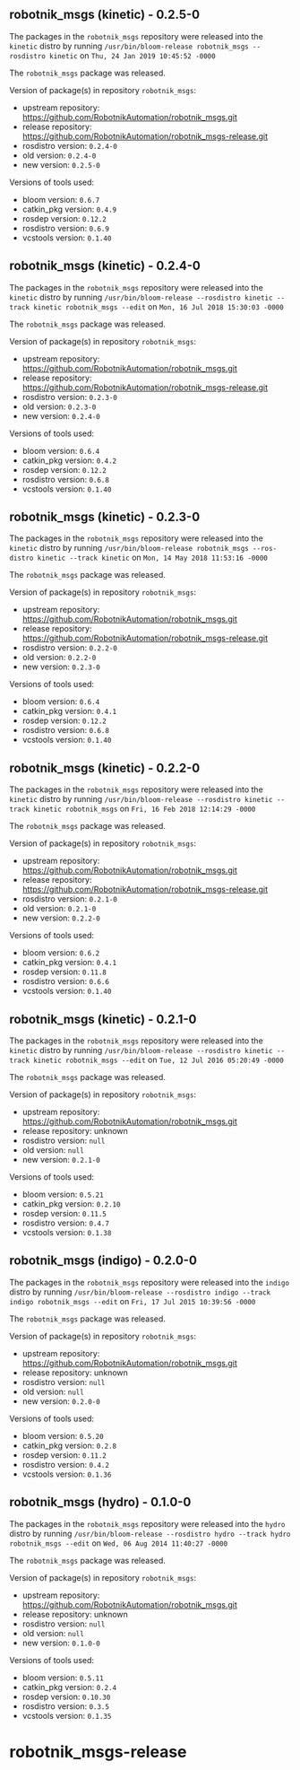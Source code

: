 ## robotnik_msgs (kinetic) - 0.2.5-0

The packages in the `robotnik_msgs` repository were released into the `kinetic` distro by running `/usr/bin/bloom-release robotnik_msgs --rosdistro kinetic` on `Thu, 24 Jan 2019 10:45:52 -0000`

The `robotnik_msgs` package was released.

Version of package(s) in repository `robotnik_msgs`:

- upstream repository: https://github.com/RobotnikAutomation/robotnik_msgs.git
- release repository: https://github.com/RobotnikAutomation/robotnik_msgs-release.git
- rosdistro version: `0.2.4-0`
- old version: `0.2.4-0`
- new version: `0.2.5-0`

Versions of tools used:

- bloom version: `0.6.7`
- catkin_pkg version: `0.4.9`
- rosdep version: `0.12.2`
- rosdistro version: `0.6.9`
- vcstools version: `0.1.40`


## robotnik_msgs (kinetic) - 0.2.4-0

The packages in the `robotnik_msgs` repository were released into the `kinetic` distro by running `/usr/bin/bloom-release --rosdistro kinetic --track kinetic robotnik_msgs --edit` on `Mon, 16 Jul 2018 15:30:03 -0000`

The `robotnik_msgs` package was released.

Version of package(s) in repository `robotnik_msgs`:

- upstream repository: https://github.com/RobotnikAutomation/robotnik_msgs.git
- release repository: https://github.com/RobotnikAutomation/robotnik_msgs-release.git
- rosdistro version: `0.2.3-0`
- old version: `0.2.3-0`
- new version: `0.2.4-0`

Versions of tools used:

- bloom version: `0.6.4`
- catkin_pkg version: `0.4.2`
- rosdep version: `0.12.2`
- rosdistro version: `0.6.8`
- vcstools version: `0.1.40`


## robotnik_msgs (kinetic) - 0.2.3-0

The packages in the `robotnik_msgs` repository were released into the `kinetic` distro by running `/usr/bin/bloom-release robotnik_msgs --ros-distro kinetic --track kinetic` on `Mon, 14 May 2018 11:53:16 -0000`

The `robotnik_msgs` package was released.

Version of package(s) in repository `robotnik_msgs`:

- upstream repository: https://github.com/RobotnikAutomation/robotnik_msgs.git
- release repository: https://github.com/RobotnikAutomation/robotnik_msgs-release.git
- rosdistro version: `0.2.2-0`
- old version: `0.2.2-0`
- new version: `0.2.3-0`

Versions of tools used:

- bloom version: `0.6.4`
- catkin_pkg version: `0.4.1`
- rosdep version: `0.12.2`
- rosdistro version: `0.6.8`
- vcstools version: `0.1.40`


## robotnik_msgs (kinetic) - 0.2.2-0

The packages in the `robotnik_msgs` repository were released into the `kinetic` distro by running `/usr/bin/bloom-release --rosdistro kinetic --track kinetic robotnik_msgs` on `Fri, 16 Feb 2018 12:14:29 -0000`

The `robotnik_msgs` package was released.

Version of package(s) in repository `robotnik_msgs`:

- upstream repository: https://github.com/RobotnikAutomation/robotnik_msgs.git
- release repository: https://github.com/RobotnikAutomation/robotnik_msgs-release.git
- rosdistro version: `0.2.1-0`
- old version: `0.2.1-0`
- new version: `0.2.2-0`

Versions of tools used:

- bloom version: `0.6.2`
- catkin_pkg version: `0.4.1`
- rosdep version: `0.11.8`
- rosdistro version: `0.6.6`
- vcstools version: `0.1.40`


## robotnik_msgs (kinetic) - 0.2.1-0

The packages in the `robotnik_msgs` repository were released into the `kinetic` distro by running `/usr/bin/bloom-release --rosdistro kinetic --track kinetic robotnik_msgs --edit` on `Tue, 12 Jul 2016 05:20:49 -0000`

The `robotnik_msgs` package was released.

Version of package(s) in repository `robotnik_msgs`:

- upstream repository: https://github.com/RobotnikAutomation/robotnik_msgs.git
- release repository: unknown
- rosdistro version: `null`
- old version: `null`
- new version: `0.2.1-0`

Versions of tools used:

- bloom version: `0.5.21`
- catkin_pkg version: `0.2.10`
- rosdep version: `0.11.5`
- rosdistro version: `0.4.7`
- vcstools version: `0.1.38`


## robotnik_msgs (indigo) - 0.2.0-0

The packages in the `robotnik_msgs` repository were released into the `indigo` distro by running `/usr/bin/bloom-release --rosdistro indigo --track indigo robotnik_msgs --edit` on `Fri, 17 Jul 2015 10:39:56 -0000`

The `robotnik_msgs` package was released.

Version of package(s) in repository `robotnik_msgs`:
- upstream repository: https://github.com/RobotnikAutomation/robotnik_msgs.git
- release repository: unknown
- rosdistro version: `null`
- old version: `null`
- new version: `0.2.0-0`

Versions of tools used:
- bloom version: `0.5.20`
- catkin_pkg version: `0.2.8`
- rosdep version: `0.11.2`
- rosdistro version: `0.4.2`
- vcstools version: `0.1.36`


## robotnik_msgs (hydro) - 0.1.0-0

The packages in the `robotnik_msgs` repository were released into the `hydro` distro by running `/usr/bin/bloom-release --rosdistro hydro --track hydro robotnik_msgs --edit` on `Wed, 06 Aug 2014 11:40:27 -0000`

The `robotnik_msgs` package was released.

Version of package(s) in repository `robotnik_msgs`:
- upstream repository: https://github.com/RobotnikAutomation/robotnik_msgs.git
- release repository: unknown
- rosdistro version: `null`
- old version: `null`
- new version: `0.1.0-0`

Versions of tools used:
- bloom version: `0.5.11`
- catkin_pkg version: `0.2.4`
- rosdep version: `0.10.30`
- rosdistro version: `0.3.5`
- vcstools version: `0.1.35`


robotnik_msgs-release
=====================

